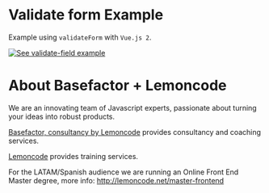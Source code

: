 # Validate form Example

Example using `validateForm` with `Vue.js 2`.

[![See validate-field example](https://codesandbox.io/static/img/play-codesandbox.svg)](https://codesandbox.io/s/github/LissetteIbnz/fonk/tree/master/examples/vue/js/validate-form)

# About Basefactor + Lemoncode

We are an innovating team of Javascript experts, passionate about turning your ideas into robust products.

[Basefactor, consultancy by Lemoncode](http://www.basefactor.com) provides consultancy and coaching services.

[Lemoncode](http://lemoncode.net/services/en/#en-home) provides training services.

For the LATAM/Spanish audience we are running an Online Front End Master degree, more info: http://lemoncode.net/master-frontend
